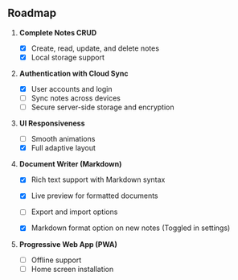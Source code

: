 ## Roadmap

1. **Complete Notes CRUD**

   - [x] Create, read, update, and delete notes
   - [x] Local storage support

2. **Authentication with Cloud Sync**

   - [x] User accounts and login
   - [ ] Sync notes across devices
   - [ ] Secure server-side storage and encryption

3. **UI Responsiveness**

   - [ ] Smooth animations
   - [x] Full adaptive layout

4. **Document Writer (Markdown)**

   - [x] Rich text support with Markdown syntax
   - [x] Live preview for formatted documents
   - [ ] Export and import options
   - [x] Markdown format option on new notes (Toggled in settings)


5. **Progressive Web App (PWA)**

   - [ ] Offline support
   - [ ] Home screen installation
